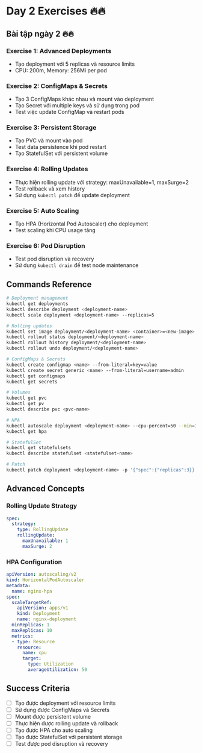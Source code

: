 # Day 2 Exercises 🔥🔥

## **Bài tập ngày 2** 🔥🔥

### **Exercise 1: Advanced Deployments**
- Tạo deployment với 5 replicas và resource limits
- CPU: 200m, Memory: 256Mi per pod

### **Exercise 2: ConfigMaps & Secrets**
- Tạo 3 ConfigMaps khác nhau và mount vào deployment
- Tạo Secret với multiple keys và sử dụng trong pod
- Test việc update ConfigMap và restart pods

### **Exercise 3: Persistent Storage**
- Tạo PVC và mount vào pod
- Test data persistence khi pod restart
- Tạo StatefulSet với persistent volume

### **Exercise 4: Rolling Updates**
- Thực hiện rolling update với strategy: maxUnavailable=1, maxSurge=2
- Test rollback và xem history
- Sử dụng `kubectl patch` để update deployment

### **Exercise 5: Auto Scaling**
- Tạo HPA (Horizontal Pod Autoscaler) cho deployment
- Test scaling khi CPU usage tăng

### **Exercise 6: Pod Disruption**
- Test pod disruption và recovery
- Sử dụng `kubectl drain` để test node maintenance

## **Commands Reference**

```bash
# Deployment management
kubectl get deployments
kubectl describe deployment <deployment-name>
kubectl scale deployment <deployment-name> --replicas=5

# Rolling updates
kubectl set image deployment/<deployment-name> <container>=<new-image>
kubectl rollout status deployment/<deployment-name>
kubectl rollout history deployment/<deployment-name>
kubectl rollout undo deployment/<deployment-name>

# ConfigMaps & Secrets
kubectl create configmap <name> --from-literal=key=value
kubectl create secret generic <name> --from-literal=username=admin
kubectl get configmaps
kubectl get secrets

# Volumes
kubectl get pvc
kubectl get pv
kubectl describe pvc <pvc-name>

# HPA
kubectl autoscale deployment <deployment-name> --cpu-percent=50 --min=1 --max=10
kubectl get hpa

# StatefulSet
kubectl get statefulsets
kubectl describe statefulset <statefulset-name>

# Patch
kubectl patch deployment <deployment-name> -p '{"spec":{"replicas":3}}'
```

## **Advanced Concepts**

### **Rolling Update Strategy**
```yaml
spec:
  strategy:
    type: RollingUpdate
    rollingUpdate:
      maxUnavailable: 1
      maxSurge: 2
```

### **HPA Configuration**
```yaml
apiVersion: autoscaling/v2
kind: HorizontalPodAutoscaler
metadata:
  name: nginx-hpa
spec:
  scaleTargetRef:
    apiVersion: apps/v1
    kind: Deployment
    name: nginx-deployment
  minReplicas: 1
  maxReplicas: 10
  metrics:
  - type: Resource
    resource:
      name: cpu
      target:
        type: Utilization
        averageUtilization: 50
```

## **Success Criteria**

- [ ] Tạo được deployment với resource limits
- [ ] Sử dụng được ConfigMaps và Secrets
- [ ] Mount được persistent volume
- [ ] Thực hiện được rolling update và rollback
- [ ] Tạo được HPA cho auto scaling
- [ ] Tạo được StatefulSet với persistent storage
- [ ] Test được pod disruption và recovery
